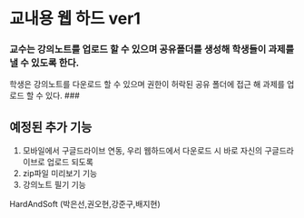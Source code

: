 # 교내용 웹 하드 ver1 #

### 교수는 강의노트를 업로드 할 수 있으며 공유폴더를 생성해 학생들이 과제를 낼 수 있도록 한다.
학생은 강의노트를 다운로드 할 수 있으며 권한이 허락된 공유 폴더에 접근 해 과제를 업로드 할 수 있다. ### 

## 예정된 추가 기능 ## 
1. 모바일에서 구글드라이브 연동, 우리 웹하드에서 다운로드 시 바로 자신의 구글드라이브로 업로드 되도록
2. zip파일 미리보기 기능
3. 강의노트 필기 기능


HardAndSoft (박은선,권오현,강준구,배지현)